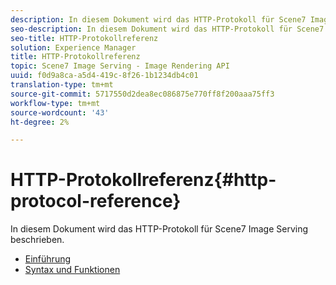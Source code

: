 ```yaml
---
description: In diesem Dokument wird das HTTP-Protokoll für Scene7 Image Serving beschrieben.
seo-description: In diesem Dokument wird das HTTP-Protokoll für Scene7 Image Serving beschrieben.
seo-title: HTTP-Protokollreferenz
solution: Experience Manager
title: HTTP-Protokollreferenz
topic: Scene7 Image Serving - Image Rendering API
uuid: f0d9a8ca-a5d4-419c-8f26-1b1234db4c01
translation-type: tm+mt
source-git-commit: 5717550d2dea8ec086875e770ff8f200aaa75ff3
workflow-type: tm+mt
source-wordcount: '43'
ht-degree: 2%

---
```



# HTTP-Protokollreferenz{#http-protocol-reference}

In diesem Dokument wird das HTTP-Protokoll für Scene7 Image Serving beschrieben.

* [Einführung](/help/aem-is-ir-api/is-api/http-ref/image-serving-api-ref/c-http-protocol-reference/c-introduction/c-introduction.md)
* [Syntax und Funktionen](/help/aem-is-ir-api/is-api/http-ref/image-serving-api-ref/c-http-protocol-reference/c-syntax-and-features/c-syntax-and-features.md)
